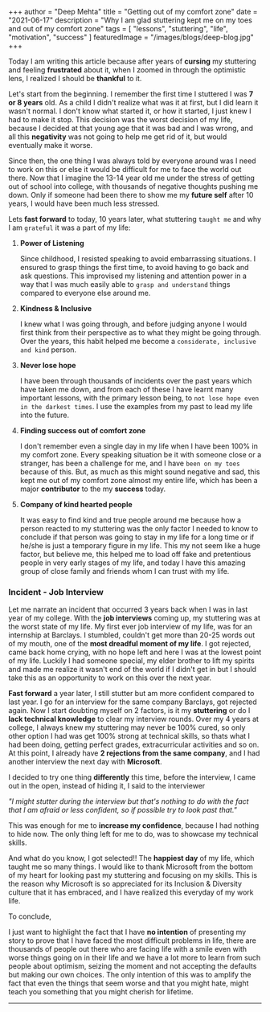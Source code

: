 +++
author = "Deep Mehta"
title = "Getting out of my comfort zone"
date = "2021-06-17"
description = "Why I am glad stuttering kept me on my toes and out of my comfort zone"
tags = [
    "lessons",
    "stuttering",
    "life",
    "motivation",
    "success"
]
featuredImage = "/images/blogs/deep-blog.jpg"
+++

Today I am writing this article because after years of **cursing** my stuttering and feeling **frustrated** about it, when I zoomed in through the optimistic lens, I realized I should be **thankful** to it.

Let's start from the beginning. I remember the first time I stuttered I was **7 or 8 years** old. As a child I didn't realize what was it at first, but I did learn it wasn't normal. I don't know what started it, or how it started, I just knew I had to make it stop. This decision was the worst decision of my life, because I decided at that young age that it was bad and I was wrong, and all this **negativity** was not going to help me get rid of it, but would eventually make it worse.

Since then, the one thing I was always told by everyone around was I need to work on this or else it would be difficult for me to face the world out there. Now that I imagine the 13-14 year old me under the stress of getting out of school into college, with thousands of negative thoughts pushing me down. Only if someone had been there to show me my **future self** after 10 years, I would have been much less stressed.

Lets **fast forward** to today, 10 years later, what stuttering `taught me` and why I am `grateful` it was a part of my life:

1. **Power of Listening**

    Since childhood, I resisted speaking to avoid embarrassing situations. I ensured to grasp things the first time, to avoid having to go back and ask questions. This improvised my listening and attention power in a way that I was much easily able to `grasp and understand` things compared to everyone else around me.

2. **Kindness & Inclusive**

    I knew what I was going through, and before judging anyone I would first think from their perspective as to what they might be going through. Over the years, this habit helped me become a `considerate, inclusive and kind` person.

3. **Never lose hope**

    I have been through thousands of incidents over the past years which have taken me down, and from each of these I have learnt many important lessons, with the primary lesson being, to `not lose hope even in the darkest times`. I use the examples from my past to lead my life into the future.

4. **Finding success out of comfort zone**

    I don't remember even a single day in my life when I have been 100% in my comfort zone. Every speaking situation be it with someone close or a stranger, has been a challenge for me, and I have `been on my toes` because of this. But, as much as this might sound negative and sad, this kept me out of my comfort zone almost my entire life, which has been a major **contributor** to the my **success** today.

5. **Company of kind hearted people**

    It was easy to find kind and true people around me because how a person reacted to my stuttering was the only factor I needed to know to conclude if that person was going to stay in my life for a long time or if he/she is just a temporary figure in my life. This my not seem like a huge factor, but believe me, this helped me to load off fake and pretentious people in very early stages of my life, and today I have this amazing group of close family and friends whom I can trust with my life.

### Incident - Job Interview

Let me narrate an incident that occurred 3 years back when I was in last year of my college. With the **job interviews** coming up, my stuttering was at the worst state of my life. My first ever job interview of my life, was for an internship at Barclays. I stumbled, couldn't get more than 20-25 words out of my mouth, one of the **most dreadful moment of my life**. I got rejected, came back home crying, with no hope left and here I was at the lowest point of my life. Luckily I had someone special, my elder brother to lift my spirits and made me realize it wasn't end of the world if I didn't get in but I should take this as an opportunity to work on this over the next year.

**Fast forward** a year later, I still stutter but am more confident compared to last year. I go for an interview for the same company Barclays, got rejected again.
Now I start doubting myself on 2 factors, is it my **stuttering** or do I **lack technical knowledge** to clear my interview rounds. Over my 4 years at college, I always knew my stuttering may never be 100% cured, so only other option I had was get 100% strong at technical skills, so thats what I had been doing, getting perfect grades, extracurricular activities and so on. At this point, I already have **2 rejections from the same company**, and I had another interview the next day with **Microsoft**.

I decided to try one thing **differently** this time, before the interview, I came out in the open, instead of hiding it, I said to the interviewer

*"I might stutter during the interview but that's nothing to do with the fact that I am afraid or less confident, so if possible try to look past that."*

This was enough for me to **increase my confidence**, because I had nothing to hide now. The only thing left for me to do, was to showcase my technical skills.

And what do you know, I got selected!! The **happiest day** of my life, which taught me so many things.
I would like to thank Microsoft from the bottom of my heart for looking past my stuttering and focusing on my skills. This is the reason why Microsoft is so appreciated for its Inclusion & Diversity culture that it has embraced, and I have realized this everyday of my work life.

To conclude,

I just want to highlight the fact that I have **no intention** of presenting my story to prove that I have faced the most difficult problems in life, there are thousands of people out there who are facing life with a smile even with worse things going on in their life and we have a lot more to learn from such people about optimism, seizing the moment and not accepting the defaults but making our own choices. The only intention of this was to amplify the fact that even the things that seem worse and that you might hate, might teach you something that you might cherish for lifetime.

---
